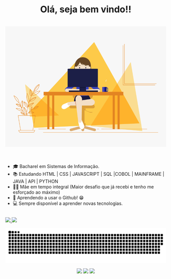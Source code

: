 <div align="center">

# Olá, seja bem vindo!! 
<br>
  <img alt="GIF" src="https://github.com/cmarih/cmarih/blob/master/img/programmer.gif?raw=true" />
</div>
<br><br>

- :mortar_board: Bacharel em Sistemas de Informação.
- :books: Estudando HTML | CSS | JAVASCRIPT | SQL |COBOL | MAINFRAME | JAVA | API | PYTHON
- :family_woman_boy: Mãe em tempo integral (Maior desafio que já recebi e tenho me esforçado ao máximo)
- :eyes: Aprendendo a usar o Github! :grin:
- :computer: Sempre disponível a aprender novas tecnologias.

##

<div>
  <a href="https://github.com/rafaballerini">
  <img height="180em" src="https://github-readme-stats.vercel.app/api?username=cmarih&show_icons=true&theme=dark&include_all_commits=true&count_private=true"/>
  <img height="180em" src="https://github-readme-stats.vercel.app/api/top-langs/?username=cmarih&layout=compact&langs_count=7&theme=dark"/>
</div>

<div> 

  ![Snake animation](https://github.com/cmarih/cmarih/blob/master/img/github-contribution-grid-snake.svg)

</div>


<div align="center">

  <a href="https://www.linkedin.com/in/marilene-costa/" target="_blank"><img src="https://img.shields.io/badge/-LinkedIn-%230077B5?style=for-the-badge&logo=linkedin&logoColor=white" target="_blank"></a> 
  <a href="https://www.instagram.com/cmarihc/"><img src="https://img.shields.io/badge/-Instagram-%23E4405F?style=for-the-badge&logo=instagram&logoColor=white" target="_blank"></a>
  <a href = "mailto:marycostajc@gmail.com"><img src="https://img.shields.io/badge/-Gmail-%23333?style=for-the-badge&logo=gmail&logoColor=white" target="_blank"></a>

</div>
